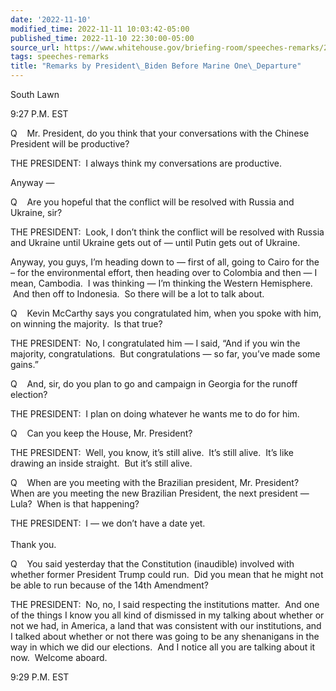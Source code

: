 ```yaml
---
date: '2022-11-10'
modified_time: 2022-11-11 10:03:42-05:00
published_time: 2022-11-10 22:30:00-05:00
source_url: https://www.whitehouse.gov/briefing-room/speeches-remarks/2022/11/10/remarks-by-president-biden-before-marine-one-departure-24/
tags: speeches-remarks
title: "Remarks by President\_Biden Before Marine One\_Departure"
---
```

 
South Lawn

9:27 P.M. EST

Q    Mr. President, do you think that your conversations with the
Chinese President will be productive?

THE PRESIDENT:  I always think my conversations are productive.

Anyway —

Q    Are you hopeful that the conflict will be resolved with Russia and
Ukraine, sir?

THE PRESIDENT:  Look, I don’t think the conflict will be resolved with
Russia and Ukraine until Ukraine gets out of — until Putin gets out of
Ukraine.

Anyway, you guys, I’m heading down to — first of all, going to Cairo for
the – for the environmental effort, then heading over to Colombia and
then — I mean, Cambodia.  I was thinking — I’m thinking the Western
Hemisphere.  And then off to Indonesia.  So there will be a lot to talk
about.

Q    Kevin McCarthy says you congratulated him, when you spoke with him,
on winning the majority.  Is that true?

THE PRESIDENT:  No, I congratulated him — I said, “And if you win the
majority, congratulations.  But congratulations — so far, you’ve made
some gains.”

Q    And, sir, do you plan to go and campaign in Georgia for the runoff
election?

THE PRESIDENT:  I plan on doing whatever he wants me to do for him.

Q    Can you keep the House, Mr. President?

THE PRESIDENT:  Well, you know, it’s still alive.  It’s still alive. 
It’s like drawing an inside straight.  But it’s still alive.

Q    When are you meeting with the Brazilian president, Mr. President? 
When are you meeting the new Brazilian President, the next president —
Lula?  When is that happening?

THE PRESIDENT:  I — we don’t have a date yet.   
   
Thank you.

Q    You said yesterday that the Constitution (inaudible) involved with
whether former President Trump could run.  Did you mean that he might
not be able to run because of the 14th Amendment?

THE PRESIDENT:  No, no, I said respecting the institutions matter.  And
one of the things I know you all kind of dismissed in my talking about
whether or not we had, in America, a land that was consistent with our
institutions, and I talked about whether or not there was going to be
any shenanigans in the way in which we did our elections.  And I notice
all you are talking about it now.  Welcome aboard.

9:29 P.M. EST  
 
